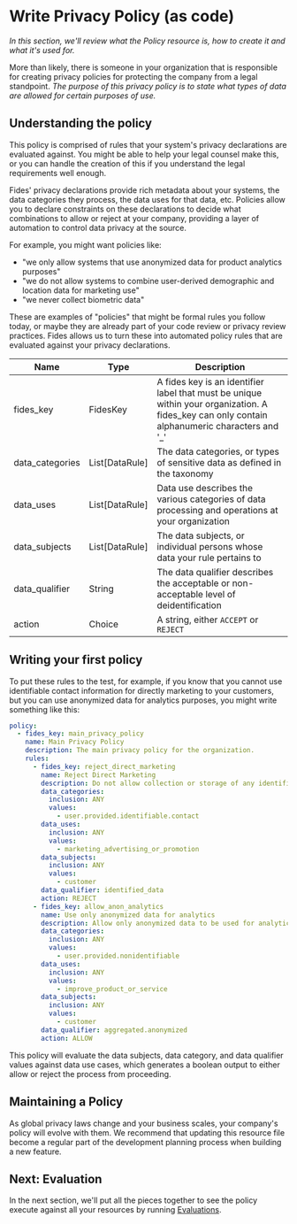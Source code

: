 # Write Privacy Policy (as code)
_In this section, we'll review what the Policy resource is, how to create it and what it's used for._

More than likely, there is someone in your organization that is responsible for creating privacy policies for protecting the company from a legal standpoint. *The purpose of this privacy policy is to state what types of data are allowed for certain purposes of use.* 

## Understanding the policy
This policy is comprised of rules that your system's privacy declarations are evaluated against. You might be able to help your legal counsel make this, or you can handle the creation of this if you understand the legal requirements well enough. 

Fides' privacy declarations provide rich metadata about your systems, the data categories they process, the data uses for that data, etc. Policies allow you to declare constraints on these declarations to decide what combinations to allow or reject at your company, providing a layer of automation to control data privacy at the source.

For example, you might want policies like:

* "we only allow systems that use anonymized data for product analytics purposes"
* "we do not allow systems to combine user-derived demographic and location data for marketing use"
* "we never collect biometric data"

These are examples of "policies" that might be formal rules you follow today, or maybe they are already part of your code review or privacy review practices. Fides allows us to turn these into automated policy rules that are evaluated against your privacy declarations.


| Name | Type | Description |
| --- | --- | --- |
| fides_key | FidesKey | A fides key is an identifier label that must be unique within your organization. A fides_key can only contain alphanumeric characters and '_' ||
| data_categories | List[DataRule] | The data categories, or types of sensitive data as defined in the taxonomy |
| data_uses | List[DataRule] | Data use describes the various categories of data processing and operations at your organization |
| data_subjects | List[DataRule] | The data subjects, or individual persons whose data your rule pertains to |
| data_qualifier | String | The data qualifier describes the acceptable or non-acceptable level of deidentification |
| action | Choice | A string, either `ACCEPT` or `REJECT` |

## Writing your first policy

To put these rules to the test, for example, if you know that you cannot use identifiable contact information for directly marketing to your customers, but you can use anonymized data for analytics purposes, you might write something like this: 

```yaml
policy:
  - fides_key: main_privacy_policy
    name: Main Privacy Policy
    description: The main privacy policy for the organization.
    rules:
      - fides_key: reject_direct_marketing
        name: Reject Direct Marketing
        description: Do not allow collection or storage of any identifiable contact info to use for marketing.
        data_categories:
          inclusion: ANY
          values:
            - user.provided.identifiable.contact
        data_uses:
          inclusion: ANY
          values:
            - marketing_advertising_or_promotion
        data_subjects:
          inclusion: ANY
          values:
            - customer
        data_qualifier: identified_data
        action: REJECT
      - fides_key: allow_anon_analytics
        name: Use only anonymized data for analytics
        description: Allow only anonymized data to be used for analytics purposes.
        data_categories:
          inclusion: ANY
          values:
            - user.provided.nonidentifiable
        data_uses:
          inclusion: ANY
          values:
            - improve_product_or_service
        data_subjects:
          inclusion: ANY
          values:
            - customer
        data_qualifier: aggregated.anonymized
        action: ALLOW
```

This policy will evaluate the data subjects, data category, and data qualifier values against data use cases, which generates a boolean output to either allow or reject the process from proceeding. 


## Maintaining a Policy 
As global privacy laws change and your business scales, your company's policy will evolve with them. We recommend that updating this resource file become a regular part of the development planning process when building a new feature. 

## Next: Evaluation
In the next section, we'll put all the pieces together to see the policy execute against all your resources by running [Evaluations](evaluate.md).
